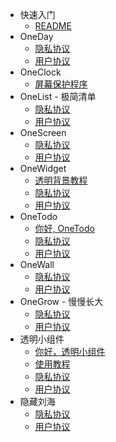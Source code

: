 - 快速入门
  - [README](README.md)
- OneDay
  - [隐私协议](OneDay/privacy.md)
  - [用户协议](OneDay/terms.md)
- OneClock
  - [屏幕保护程序](OneClock/screensaver.md)
- OneList - 极简清单
  - [隐私协议](OneList/privacy.md)
  - [用户协议](OneList/terms.md)
- OneScreen
  - [隐私协议](OneScreen/privacy.md)
  - [用户协议](OneScreen/terms.md)
- OneWidget
  - [透明背景教程](OneWidget/transparent.md)
  - [隐私协议](OneWidget/privacy.md)
  - [用户协议](OneWidget/terms.md)
- OneTodo
  - [你好, OneTodo](cn/OneTodo/intro.md)
  - [隐私协议](OneTodo/privacy.md)
  - [用户协议](OneTodo/terms.md)
- OneWall
  - [隐私协议](OneWall/privacy.md)
  - [用户协议](OneWall/terms.md)
- OneGrow - 慢慢长大
  - [隐私协议](cn/OneGrow/privacy.md)
  - [用户协议](cn/OneGrow/terms.md)
- 透明小组件
  - [你好，透明小组件](cn/TransparentWidget/intro.md)
  - [使用教程](cn/TransparentWidget/tutorial.md)
  - [隐私协议](cn/TransparentWidget/privacy.md)
  - [用户协议](cn/TransparentWidget/terms.md)
- 隐藏刘海
  - [隐私协议](cn/HideNotch/privacy.md)
  - [用户协议](cn/HideNotch/terms.md)
